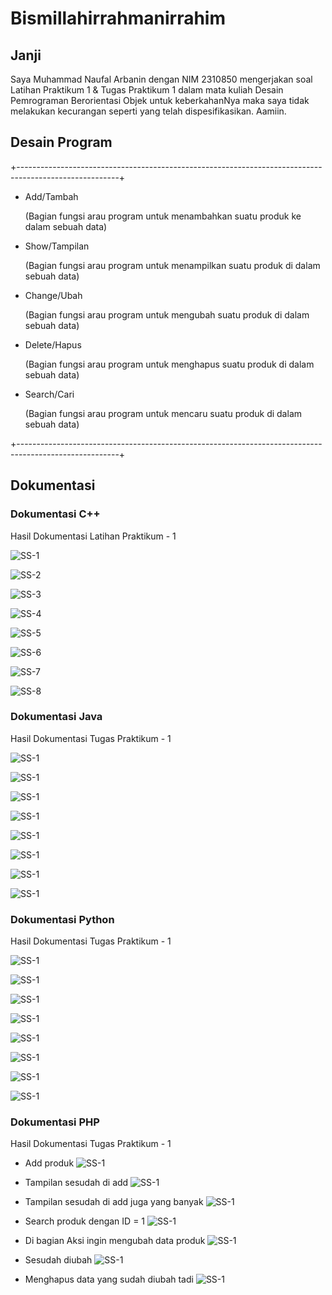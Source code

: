 # Bismillahirrahmanirrahim

## Janji
Saya Muhammad Naufal Arbanin dengan NIM 2310850 mengerjakan soal Latihan Praktikum 1 & Tugas Praktikum 1 dalam mata kuliah Desain Pemrograman Berorientasi Objek untuk keberkahanNya maka saya tidak melakukan kecurangan seperti yang telah dispesifikasikan. Aamiin.

## Desain Program
+-------------------------------------------------------------------------------------------------------+

- Add/Tambah
  
    (Bagian fungsi arau program untuk menambahkan suatu produk ke dalam sebuah data)
- Show/Tampilan
  
    (Bagian fungsi arau program untuk menampilkan suatu produk di dalam sebuah data)
- Change/Ubah

    (Bagian fungsi arau program untuk mengubah suatu produk di dalam sebuah data)
- Delete/Hapus
  
    (Bagian fungsi arau program untuk menghapus suatu produk di dalam sebuah data)
- Search/Cari
  
    (Bagian fungsi arau program untuk mencaru suatu produk di dalam sebuah data)
  
+-------------------------------------------------------------------------------------------------------+

## Dokumentasi
### Dokumentasi C++
Hasil Dokumentasi Latihan Praktikum - 1

![SS-1](https://github.com/Abangnin/TP1DPBO2025C2/blob/main/C%2B%2B/Dokumentasi%20Hasil/1.jpg)

![SS-2](https://github.com/Abangnin/TP1DPBO2025C2/blob/main/C%2B%2B/Dokumentasi%20Hasil/2.jpg)

![SS-3](https://github.com/Abangnin/TP1DPBO2025C2/blob/main/C%2B%2B/Dokumentasi%20Hasil/3.jpg)

![SS-4](https://github.com/Abangnin/TP1DPBO2025C2/blob/main/C%2B%2B/Dokumentasi%20Hasil/4.jpg)

![SS-5](https://github.com/Abangnin/TP1DPBO2025C2/blob/main/C%2B%2B/Dokumentasi%20Hasil/5.jpg)

![SS-6](https://github.com/Abangnin/TP1DPBO2025C2/blob/main/C%2B%2B/Dokumentasi%20Hasil/6.jpg)

![SS-7](https://github.com/Abangnin/TP1DPBO2025C2/blob/main/C%2B%2B/Dokumentasi%20Hasil/7.jpg)

![SS-8](https://github.com/Abangnin/TP1DPBO2025C2/blob/main/C%2B%2B/Dokumentasi%20Hasil/8.jpg)

### Dokumentasi Java
Hasil Dokumentasi Tugas Praktikum - 1

![SS-1](https://github.com/Abangnin/TP1DPBO2025C2/blob/main/Java/Dokumentasi%20Hasil/java-1.jpg)

![SS-1](https://github.com/Abangnin/TP1DPBO2025C2/blob/main/Java/Dokumentasi%20Hasil/java-2.jpg)

![SS-1](https://github.com/Abangnin/TP1DPBO2025C2/blob/main/Java/Dokumentasi%20Hasil/java-3.jpg)

![SS-1](https://github.com/Abangnin/TP1DPBO2025C2/blob/main/Java/Dokumentasi%20Hasil/java-4.jpg)

![SS-1](https://github.com/Abangnin/TP1DPBO2025C2/blob/main/Java/Dokumentasi%20Hasil/java-5.jpg)

![SS-1](https://github.com/Abangnin/TP1DPBO2025C2/blob/main/Java/Dokumentasi%20Hasil/java-6.jpg)

![SS-1](https://github.com/Abangnin/TP1DPBO2025C2/blob/main/Java/Dokumentasi%20Hasil/java-7.jpg)

![SS-1](https://github.com/Abangnin/TP1DPBO2025C2/blob/main/Java/Dokumentasi%20Hasil/java-8.jpg)


### Dokumentasi Python
Hasil Dokumentasi Tugas Praktikum - 1

![SS-1](https://github.com/Abangnin/TP1DPBO2025C2/blob/main/Python/Dokumentasi%20Hasil/py-1.jpg)

![SS-1](https://github.com/Abangnin/TP1DPBO2025C2/blob/main/Python/Dokumentasi%20Hasil/py-2.jpg)

![SS-1](https://github.com/Abangnin/TP1DPBO2025C2/blob/main/Python/Dokumentasi%20Hasil/py-3.jpg)

![SS-1](https://github.com/Abangnin/TP1DPBO2025C2/blob/main/Python/Dokumentasi%20Hasil/py-4.jpg)

![SS-1](https://github.com/Abangnin/TP1DPBO2025C2/blob/main/Python/Dokumentasi%20Hasil/py-5.jpg)

![SS-1](https://github.com/Abangnin/TP1DPBO2025C2/blob/main/Python/Dokumentasi%20Hasil/py-6.jpg)

![SS-1](https://github.com/Abangnin/TP1DPBO2025C2/blob/main/Python/Dokumentasi%20Hasil/py-7.jpg)

![SS-1](https://github.com/Abangnin/TP1DPBO2025C2/blob/main/Python/Dokumentasi%20Hasil/py-8.jpg)

### Dokumentasi PHP
Hasil Dokumentasi Tugas Praktikum - 1

- Add produk
![SS-1](https://github.com/Abangnin/TP1DPBO2025C2/blob/main/PHP/Dokumentasi%20Hasil/php-1.jpg)

- Tampilan sesudah di add
![SS-1](https://github.com/Abangnin/TP1DPBO2025C2/blob/main/PHP/Dokumentasi%20Hasil/php-2.jpg)

- Tampilan sesudah di add juga yang banyak
![SS-1](https://github.com/Abangnin/TP1DPBO2025C2/blob/main/PHP/Dokumentasi%20Hasil/php-3.jpg)

- Search produk dengan ID = 1
![SS-1](https://github.com/Abangnin/TP1DPBO2025C2/blob/main/PHP/Dokumentasi%20Hasil/php-4.jpg)

- Di bagian Aksi ingin mengubah data produk
![SS-1](https://github.com/Abangnin/TP1DPBO2025C2/blob/main/PHP/Dokumentasi%20Hasil/php-5.jpg)

- Sesudah diubah
![SS-1](https://github.com/Abangnin/TP1DPBO2025C2/blob/main/PHP/Dokumentasi%20Hasil/php-6.jpg)

- Menghapus data yang sudah diubah tadi
![SS-1](https://github.com/Abangnin/TP1DPBO2025C2/blob/main/PHP/Dokumentasi%20Hasil/php-7.jpg)
